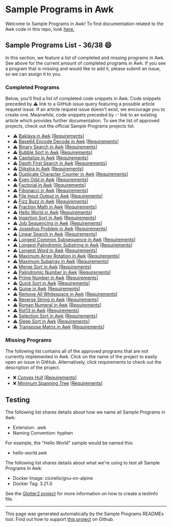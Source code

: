 # Sample Programs in Awk

Welcome to Sample Programs in Awk! To find documentation related to the Awk code in this repo, look [here.](https://sampleprograms.io/languages/awk)

## Sample Programs List - 36/38 :smile:

In this section, we feature a list of completed and missing programs in Awk. See above for the current amount of completed programs in Awk. If you see a program that is missing and would like to add it, please submit an issue, so we can assign it to you.

### Completed Programs

Below, you'll find a list of completed code snippets in Awk. Code snippets preceded by :warning: link to a GitHub issue query featuring a possible article request issue. If an article request issue doesn't exist, we encourage you to create one. Meanwhile, code snippets preceded by :white_check_mark: link to an existing article which provides further documentation. To see the list of approved projects, check out the official Sample Programs projects list.

- :warning: [Baklava in Awk](https://github.com//TheRenegadeCoder/sample-programs-website/issues?utf8=%E2%9C%93&q=is%3Aissue+is%3Aopen+baklava+awk) [[Requirements](https://sampleprograms.io/projects/baklava)]
- :warning: [Base64 Encode Decode in Awk](https://github.com//TheRenegadeCoder/sample-programs-website/issues?utf8=%E2%9C%93&q=is%3Aissue+is%3Aopen+base64+encode+decode+awk) [[Requirements](https://sampleprograms.io/projects/base64-encode-decode)]
- :warning: [Binary Search in Awk](https://github.com//TheRenegadeCoder/sample-programs-website/issues?utf8=%E2%9C%93&q=is%3Aissue+is%3Aopen+binary+search+awk) [[Requirements](https://sampleprograms.io/projects/binary-search)]
- :warning: [Bubble Sort in Awk](https://github.com//TheRenegadeCoder/sample-programs-website/issues?utf8=%E2%9C%93&q=is%3Aissue+is%3Aopen+bubble+sort+awk) [[Requirements](https://sampleprograms.io/projects/bubble-sort)]
- :warning: [Capitalize in Awk](https://github.com//TheRenegadeCoder/sample-programs-website/issues?utf8=%E2%9C%93&q=is%3Aissue+is%3Aopen+capitalize+awk) [[Requirements](https://sampleprograms.io/projects/capitalize)]
- :warning: [Depth First Search in Awk](https://github.com//TheRenegadeCoder/sample-programs-website/issues?utf8=%E2%9C%93&q=is%3Aissue+is%3Aopen+depth+first+search+awk) [[Requirements](https://sampleprograms.io/projects/depth-first-search)]
- :warning: [Dijkstra in Awk](https://github.com//TheRenegadeCoder/sample-programs-website/issues?utf8=%E2%9C%93&q=is%3Aissue+is%3Aopen+dijkstra+awk) [[Requirements](https://sampleprograms.io/projects/dijkstra)]
- :warning: [Duplicate Character Counter in Awk](https://github.com//TheRenegadeCoder/sample-programs-website/issues?utf8=%E2%9C%93&q=is%3Aissue+is%3Aopen+duplicate+character+counter+awk) [[Requirements](https://sampleprograms.io/projects/duplicate-character-counter)]
- :warning: [Even Odd in Awk](https://github.com//TheRenegadeCoder/sample-programs-website/issues?utf8=%E2%9C%93&q=is%3Aissue+is%3Aopen+even+odd+awk) [[Requirements](https://sampleprograms.io/projects/even-odd)]
- :warning: [Factorial in Awk](https://github.com//TheRenegadeCoder/sample-programs-website/issues?utf8=%E2%9C%93&q=is%3Aissue+is%3Aopen+factorial+awk) [[Requirements](https://sampleprograms.io/projects/factorial)]
- :warning: [Fibonacci in Awk](https://github.com//TheRenegadeCoder/sample-programs-website/issues?utf8=%E2%9C%93&q=is%3Aissue+is%3Aopen+fibonacci+awk) [[Requirements](https://sampleprograms.io/projects/fibonacci)]
- :warning: [File Input Output in Awk](https://github.com//TheRenegadeCoder/sample-programs-website/issues?utf8=%E2%9C%93&q=is%3Aissue+is%3Aopen+file+input+output+awk) [[Requirements](https://sampleprograms.io/projects/file-input-output)]
- :warning: [Fizz Buzz in Awk](https://github.com//TheRenegadeCoder/sample-programs-website/issues?utf8=%E2%9C%93&q=is%3Aissue+is%3Aopen+fizz+buzz+awk) [[Requirements](https://sampleprograms.io/projects/fizz-buzz)]
- :warning: [Fraction Math in Awk](https://github.com//TheRenegadeCoder/sample-programs-website/issues?utf8=%E2%9C%93&q=is%3Aissue+is%3Aopen+fraction+math+awk) [[Requirements](https://sampleprograms.io/projects/fraction-math)]
- :warning: [Hello World in Awk](https://github.com//TheRenegadeCoder/sample-programs-website/issues?utf8=%E2%9C%93&q=is%3Aissue+is%3Aopen+hello+world+awk) [[Requirements](https://sampleprograms.io/projects/hello-world)]
- :warning: [Insertion Sort in Awk](https://github.com//TheRenegadeCoder/sample-programs-website/issues?utf8=%E2%9C%93&q=is%3Aissue+is%3Aopen+insertion+sort+awk) [[Requirements](https://sampleprograms.io/projects/insertion-sort)]
- :warning: [Job Sequencing in Awk](https://github.com//TheRenegadeCoder/sample-programs-website/issues?utf8=%E2%9C%93&q=is%3Aissue+is%3Aopen+job+sequencing+awk) [[Requirements](https://sampleprograms.io/projects/job-sequencing)]
- :warning: [Josephus Problem in Awk](https://github.com//TheRenegadeCoder/sample-programs-website/issues?utf8=%E2%9C%93&q=is%3Aissue+is%3Aopen+josephus+problem+awk) [[Requirements](https://sampleprograms.io/projects/josephus-problem)]
- :warning: [Linear Search in Awk](https://github.com//TheRenegadeCoder/sample-programs-website/issues?utf8=%E2%9C%93&q=is%3Aissue+is%3Aopen+linear+search+awk) [[Requirements](https://sampleprograms.io/projects/linear-search)]
- :warning: [Longest Common Subsequence in Awk](https://github.com//TheRenegadeCoder/sample-programs-website/issues?utf8=%E2%9C%93&q=is%3Aissue+is%3Aopen+longest+common+subsequence+awk) [[Requirements](https://sampleprograms.io/projects/longest-common-subsequence)]
- :warning: [Longest Palindromic Substring in Awk](https://github.com//TheRenegadeCoder/sample-programs-website/issues?utf8=%E2%9C%93&q=is%3Aissue+is%3Aopen+longest+palindromic+substring+awk) [[Requirements](https://sampleprograms.io/projects/longest-palindromic-substring)]
- :warning: [Longest Word in Awk](https://github.com//TheRenegadeCoder/sample-programs-website/issues?utf8=%E2%9C%93&q=is%3Aissue+is%3Aopen+longest+word+awk) [[Requirements](https://sampleprograms.io/projects/longest-word)]
- :warning: [Maximum Array Rotation in Awk](https://github.com//TheRenegadeCoder/sample-programs-website/issues?utf8=%E2%9C%93&q=is%3Aissue+is%3Aopen+maximum+array+rotation+awk) [[Requirements](https://sampleprograms.io/projects/maximum-array-rotation)]
- :warning: [Maximum Subarray in Awk](https://github.com//TheRenegadeCoder/sample-programs-website/issues?utf8=%E2%9C%93&q=is%3Aissue+is%3Aopen+maximum+subarray+awk) [[Requirements](https://sampleprograms.io/projects/maximum-subarray)]
- :warning: [Merge Sort in Awk](https://github.com//TheRenegadeCoder/sample-programs-website/issues?utf8=%E2%9C%93&q=is%3Aissue+is%3Aopen+merge+sort+awk) [[Requirements](https://sampleprograms.io/projects/merge-sort)]
- :warning: [Palindromic Number in Awk](https://github.com//TheRenegadeCoder/sample-programs-website/issues?utf8=%E2%9C%93&q=is%3Aissue+is%3Aopen+palindromic+number+awk) [[Requirements](https://sampleprograms.io/projects/palindromic-number)]
- :warning: [Prime Number in Awk](https://github.com//TheRenegadeCoder/sample-programs-website/issues?utf8=%E2%9C%93&q=is%3Aissue+is%3Aopen+prime+number+awk) [[Requirements](https://sampleprograms.io/projects/prime-number)]
- :warning: [Quick Sort in Awk](https://github.com//TheRenegadeCoder/sample-programs-website/issues?utf8=%E2%9C%93&q=is%3Aissue+is%3Aopen+quick+sort+awk) [[Requirements](https://sampleprograms.io/projects/quick-sort)]
- :warning: [Quine in Awk](https://github.com//TheRenegadeCoder/sample-programs-website/issues?utf8=%E2%9C%93&q=is%3Aissue+is%3Aopen+quine+awk) [[Requirements](https://sampleprograms.io/projects/quine)]
- :warning: [Remove All Whitespace in Awk](https://github.com//TheRenegadeCoder/sample-programs-website/issues?utf8=%E2%9C%93&q=is%3Aissue+is%3Aopen+remove+all+whitespace+awk) [[Requirements](https://sampleprograms.io/projects/remove-all-whitespace)]
- :warning: [Reverse String in Awk](https://github.com//TheRenegadeCoder/sample-programs-website/issues?utf8=%E2%9C%93&q=is%3Aissue+is%3Aopen+reverse+string+awk) [[Requirements](https://sampleprograms.io/projects/reverse-string)]
- :warning: [Roman Numeral in Awk](https://github.com//TheRenegadeCoder/sample-programs-website/issues?utf8=%E2%9C%93&q=is%3Aissue+is%3Aopen+roman+numeral+awk) [[Requirements](https://sampleprograms.io/projects/roman-numeral)]
- :warning: [Rot13 in Awk](https://github.com//TheRenegadeCoder/sample-programs-website/issues?utf8=%E2%9C%93&q=is%3Aissue+is%3Aopen+rot13+awk) [[Requirements](https://sampleprograms.io/projects/rot13)]
- :warning: [Selection Sort in Awk](https://github.com//TheRenegadeCoder/sample-programs-website/issues?utf8=%E2%9C%93&q=is%3Aissue+is%3Aopen+selection+sort+awk) [[Requirements](https://sampleprograms.io/projects/selection-sort)]
- :warning: [Sleep Sort in Awk](https://github.com//TheRenegadeCoder/sample-programs-website/issues?utf8=%E2%9C%93&q=is%3Aissue+is%3Aopen+sleep+sort+awk) [[Requirements](https://sampleprograms.io/projects/sleep-sort)]
- :warning: [Transpose Matrix in Awk](https://github.com//TheRenegadeCoder/sample-programs-website/issues?utf8=%E2%9C%93&q=is%3Aissue+is%3Aopen+transpose+matrix+awk) [[Requirements](https://sampleprograms.io/projects/transpose-matrix)]

### Missing Programs

The following list contains all of the approved programs that are not currently implemented in Awk. Click on the name of the project to easily open an issue in GitHub. Alternatively, click requirements to check out the description of the project.

- :x: [Convex Hull](https://github.com/TheRenegadeCoder/sample-programs/issues/new?assignees=&labels=enhancement,convex+hull&template=code-snippet-request.md&title=Add+Convex+Hull+in+Awk) [[Requirements](https://sampleprograms.io/projects/convex-hull)]
- :x: [Minimum Spanning Tree](https://github.com/TheRenegadeCoder/sample-programs/issues/new?assignees=&labels=enhancement,minimum+spanning+tree&template=code-snippet-request.md&title=Add+Minimum+Spanning+Tree+in+Awk) [[Requirements](https://sampleprograms.io/projects/minimum-spanning-tree)]

## Testing

The following list shares details about how we name all Sample Programs in Awk:

- Extension: .awk
- Naming Convention: hyphen

For example, the "Hello World" sample would be named this:

- hello-world.awk

The following list shares details about what we're using to test all Sample Programs in Awk:

- Docker Image: cicirello/gnu-on-alpine
- Docker Tag: 3.21.0

See the [Glotter2 project](https://github.com/rzuckerm/glotter2) for more information on how to create a testinfo file.

***

This page was generated automatically by the Sample Programs READMEs tool. Find out how to support [this project](https://github.com/TheRenegadeCoder/sample-programs-readmes) on Github.